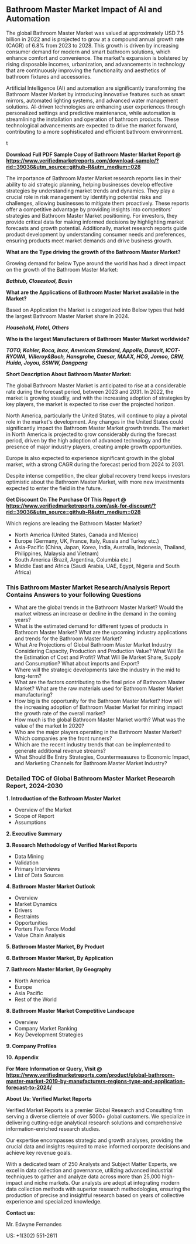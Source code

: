<h2>Bathroom Master Market Impact of AI and Automation</h2><p>The global Bathroom Master Market was valued at approximately USD 7.5 billion in 2022 and is projected to grow at a compound annual growth rate (CAGR) of 6.8% from 2023 to 2028. This growth is driven by increasing consumer demand for modern and smart bathroom solutions, which enhance comfort and convenience. The market's expansion is bolstered by rising disposable incomes, urbanization, and advancements in technology that are continuously improving the functionality and aesthetics of bathroom fixtures and accessories.</p><p>Artificial Intelligence (AI) and automation are significantly transforming the Bathroom Master Market by introducing innovative features such as smart mirrors, automated lighting systems, and advanced water management solutions. AI-driven technologies are enhancing user experiences through personalized settings and predictive maintenance, while automation is streamlining the installation and operation of bathroom products. These technological advancements are expected to drive the market forward, contributing to a more sophisticated and efficient bathroom environment.</p>t</p><p id="" class=""><strong>Download Full PDF Sample Copy of Bathroom Master Market Report @ <a href="https://www.verifiedmarketreports.com/download-sample/?rid=39036&utm_source=github-R&utm_medium=028" target="_blank">https://www.verifiedmarketreports.com/download-sample/?rid=39036&utm_source=github-R&utm_medium=028</a></strong></p><p>The importance of&nbsp;Bathroom Master Market research reports lies in their ability to aid strategic planning, helping businesses develop effective strategies by understanding market trends and dynamics. They play a crucial role in risk management by identifying potential risks and challenges, allowing businesses to mitigate them proactively. These reports offer a competitive advantage by providing insights into competitors' strategies and Bathroom Master Market positioning. For investors, they provide critical data for making informed decisions by highlighting market forecasts and growth potential. Additionally, market research reports guide product development by understanding consumer needs and preferences, ensuring products meet market demands and drive business growth.</p><p><strong>What are the&nbsp;Type driving the growth of the Bathroom Master Market?</strong></p><p id="" class="">Growing demand for below Type around the world has had a direct impact on the growth of the Bathroom Master Market:</p><em><strong>Bathtub, Closestool, Basin</strong></em></p><strong>What are the&nbsp;Applications&nbsp;of Bathroom Master Market available in the Market?</strong></p><p id="" class="">Based on Application the Market is categorized into Below types that held the largest Bathroom Master Market share In 2024.</p><em><strong>Household, Hotel, Others</strong></em></p><strong>Who is the largest Manufacturers of Bathroom Master Market worldwide?</strong></p><p><em><strong>TOTO, Kohler, Roca, Inax, American Standard, Appollo, Duravit, ICOT-RYOWA, Villeroy&Boch, Hansgrohe, Caesar, MAAX, HCG, Jomoo, CRW, Huida, Joyou, SSWW, Dongpeng</strong></em></p><p id="" class=""><strong>Short Description About Bathroom Master Market:</strong></p><p>The global Bathroom Master Market is anticipated to rise at a considerable rate during the forecast period, between 2023 and 2031. In 2022, the market is growing steadily, and with the increasing adoption of strategies by key players, the market is expected to rise over the projected horizon.</p><p>North America, particularly the United States, will continue to play a pivotal role in the market's development. Any changes in the United States could significantly impact the Bathroom Master Market growth trends. The market in North America is projected to grow considerably during the forecast period, driven by the high adoption of advanced technology and the presence of major industry players, creating ample growth opportunities.</p><p>Europe is also expected to experience significant growth in the global market, with a strong CAGR during the forecast period from 2024 to 2031.</p><p>Despite intense competition, the clear global recovery trend keeps investors optimistic about the Bathroom Master Market, with more new investments expected to enter the field in the future.</p><p id="" class=""><strong>Get Discount On The Purchase Of This Report @ <a href="https://www.verifiedmarketreports.com/ask-for-discount/?rid=39036&utm_source=github-R&utm_medium=028" target="_blank">https://www.verifiedmarketreports.com/ask-for-discount/?rid=39036&utm_source=github-R&utm_medium=028</a></strong></p>Which regions are leading the Bathroom Master Market?</p><ul><li>North America (United States, Canada and Mexico)</li><li>Europe (Germany, UK, France, Italy, Russia and Turkey etc.)</li><li>Asia-Pacific (China, Japan, Korea, India, Australia, Indonesia, Thailand, Philippines, Malaysia and Vietnam)</li><li>South America (Brazil, Argentina, Columbia etc.)</li><li>Middle East and Africa (Saudi Arabia, UAE, Egypt, Nigeria and South Africa)</li></ul><h3 id="" class="">This Bathroom Master Market Research/Analysis Report Contains Answers to your following Questions</h3><ul><li>What are the global trends in the Bathroom Master Market? Would the market witness an increase or decline in the demand in the coming years?</li><li>What is the estimated demand for different types of products in Bathroom Master Market? What are the upcoming industry applications and trends for the Bathroom Master Market?</li><li>What Are Projections of Global Bathroom Master Market Industry Considering Capacity, Production and Production Value? What Will Be the Estimation of Cost and Profit? What Will Be Market Share, Supply and Consumption? What about imports and Export?</li><li>Where will the strategic developments take the industry in the mid to long-term?</li><li>What are the factors contributing to the final price of Bathroom Master Market? What are the raw materials used for Bathroom Master Market manufacturing?</li><li>How big is the opportunity for the Bathroom Master Market? How will the increasing adoption of Bathroom Master Market for mining impact the growth rate of the overall market?</li><li>How much is the global Bathroom Master Market worth? What was the value of the market In 2020?</li><li>Who are the major players operating in the Bathroom Master Market? Which companies are the front runners?</li><li>Which are the recent industry trends that can be implemented to generate additional revenue streams?</li><li>What Should Be Entry Strategies, Countermeasures to Economic Impact, and Marketing Channels for Bathroom Master Market Industry?</li></ul><h3 id="" class="">Detailed TOC of Global Bathroom Master Market Research Report, 2024-2030</h3><p id="" class=""><strong>1. Introduction of the Bathroom Master Market</strong></p><ul><li>Overview of the Market</li><li>Scope of Report</li><li>Assumptions</li></ul><p id="" class=""><strong>2. Executive Summary</strong></p><p id="" class=""><strong>3. Research Methodology of Verified Market Reports</strong></p><ul><li>Data Mining</li><li>Validation</li><li>Primary Interviews</li><li>List of Data Sources</li></ul><p id="" class=""><strong>4. Bathroom Master Market Outlook</strong></p><ul><li>Overview</li><li>Market Dynamics</li><li>Drivers</li><li>Restraints</li><li>Opportunities</li><li>Porters Five Force Model</li><li>Value Chain Analysis</li></ul><p id="" class=""><strong>5. Bathroom Master Market, By Product</strong></p><p id="" class=""><strong>6. Bathroom Master Market, By Application</strong></p><p id="" class=""><strong>7. Bathroom Master Market, By Geography</strong></p><ul><li>North America</li><li>Europe</li><li>Asia Pacific</li><li>Rest of the World</li></ul><p id="" class=""><strong>8. Bathroom Master Market Competitive Landscape</strong></p><ul><li>Overview</li><li>Company Market Ranking</li><li>Key Development Strategies</li></ul><p id="" class=""><strong>9. Company Profiles</strong></p><p id="" class=""><strong>10. Appendix</strong></p><p id="" class=""><strong>For More Information or Query, Visit @ <a href="https://www.verifiedmarketreports.com/product/global-bathroom-master-market-2019-by-manufacturers-regions-type-and-application-forecast-to-2024/" target="_blank">https://www.verifiedmarketreports.com/product/global-bathroom-master-market-2019-by-manufacturers-regions-type-and-application-forecast-to-2024/</a></strong></p><p id="" class=""><strong>About Us: Verified Market Reports</strong></p><p id="" class="">Verified Market Reports is a premier Global Research and Consulting firm serving a diverse clientele of over 5000+ global customers. We specialize in delivering cutting-edge analytical research solutions and comprehensive information-enriched research studies.</p><p id="" class="">Our expertise encompasses strategic and growth analyses, providing the crucial data and insights required to make informed corporate decisions and achieve key revenue goals.</p><p id="" class="">With a dedicated team of 250 Analysts and Subject Matter Experts, we excel in data collection and governance, utilizing advanced industrial techniques to gather and analyze data across more than 25,000 high-impact and niche markets. Our analysts are adept at integrating modern data collection methods with superior research methodologies, ensuring the production of precise and insightful research based on years of collective experience and specialized knowledge.</p><p id="" class=""><strong>Contact us:</strong></p><p id="" class="">Mr. Edwyne Fernandes</p><p id="" class="">US: +1(302) 551-2611</p>